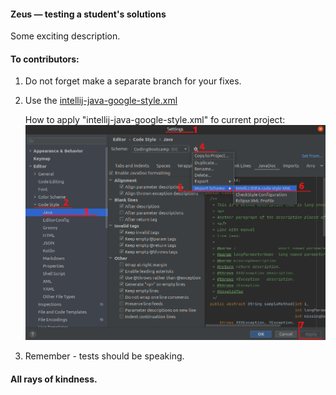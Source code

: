 #### Zeus — testing a student's solutions

Some exciting description.

#### To contributors:

1. Do not forget make a separate branch for your fixes.
2. Use the [intellij-java-google-style.xml](https://github.com/google/styleguide/blob/gh-pages/intellij-java-google-style.xml)
   
   How to apply "intellij-java-google-style.xml" fo current project:
   ![use style](./pictures/HowToUseCODESTYLE.png)
3. Remember - tests should be speaking.

#### All rays of kindness.
